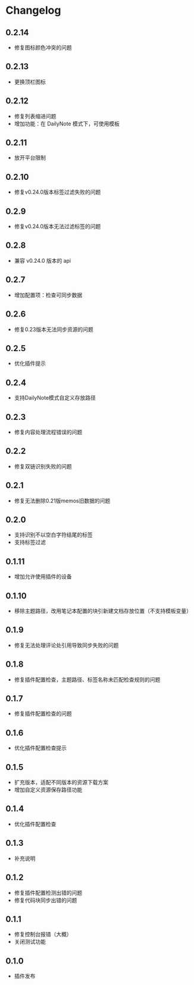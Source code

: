 # Changelog

## 0.2.14

* 修复图标颜色冲突的问题

## 0.2.13

* 更换顶栏图标

## 0.2.12

* 修复列表缩进问题
* 增加功能：在 DailyNote 模式下，可使用模板

## 0.2.11

* 放开平台限制

## 0.2.10

* 修复v0.24.0版本标签过滤失败的问题

## 0.2.9

* 修复v0.24.0版本无法过滤标签的问题

## 0.2.8

* 兼容 v0.24.0 版本的 api

## 0.2.7

* 增加配置项：检查可同步数据

## 0.2.6

* 修复0.23版本无法同步资源的问题

## 0.2.5

* 优化插件提示

## 0.2.4

* 支持DailyNote模式自定义存放路径

## 0.2.3

* 修复内容处理流程错误的问题

## 0.2.2

* 修复双链识别失败的问题

## 0.2.1

* 修复无法删除0.21版memos旧数据的问题

## 0.2.0

* 支持识别不以空白字符结尾的标签
* 支持标签过滤

## 0.1.11

* 增加允许使用插件的设备

## 0.1.10

* 移除主题路径，改用笔记本配置的块引新建文档存放位置（不支持模板变量）

## 0.1.9

* 修复无法处理评论处引用导致同步失败的问题

## 0.1.8

* 修复插件配置检查，主题路径、标签名称未匹配检查规则的问题

## 0.1.7

* 修复插件配置检查的问题

## 0.1.6

* 优化插件配置检查提示

## 0.1.5

* 扩充版本，适配不同版本的资源下载方案
* 增加自定义资源保存路径功能

## 0.1.4

* 优化插件配置检查

## 0.1.3

* 补充说明

## 0.1.2

* 修复插件配置检测出错的问题
* 修复代码块同步出错的问题

## 0.1.1

* 修复控制台报错（大概）
* 关闭测试功能

## 0.1.0

* 插件发布
